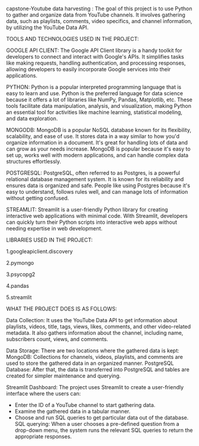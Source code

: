 capstone-Youtube data harvesting :
The goal of this project is to use Python to gather and organize data from YouTube channels. It involves gathering data, such as playlists, comments, video specifics, and channel information, by utilizing the YouTube Data API.

TOOLS AND TECHNOLOGIES USED IN THE PROJECT:

GOOGLE API CLIENT: The Google API Client library is a handy toolkit for developers to connect and interact with Google's APIs. It simplifies tasks like making requests, handling authentication, and processing responses, allowing developers to easily incorporate Google services into their applications.

PYTHON: Python is a popular interpreted programming language that is easy to learn and use. Python is the preferred language for data science because it offers a lot of libraries like NumPy, Pandas, Matplotlib, etc. These tools facilitate data manipulation, analysis, and visualization, making Python an essential tool for activities like machine learning, statistical modeling, and data exploration.

MONGODB: MongoDB is a popular NoSQL database known for its flexibility, scalability, and ease of use. It stores data in a way similar to how you'd organize information in a document. It's great for handling lots of data and can grow as your needs increase. MongoDB is popular because it's easy to set up, works well with modern applications, and can handle complex data structures effortlessly.

POSTGRESQL: PostgreSQL, often referred to as Postgres, is a powerful relational database management system. It is known for its reliability and ensures data is organized and safe. People like using Postgres because it's easy to understand, follows rules well, and can manage lots of information without getting confused.

STREAMLIT: Streamlit is a user-friendly Python library for creating interactive web applications with minimal code. With Streamlit, developers can quickly turn their Python scripts into interactive web apps without needing expertise in web development.

LIBRARIES USED IN THE PROJECT:

1.googleapiclient.discovery

2.pymongo

3.psycopg2

4.pandas

5.streamlit

WHAT THE PROJECT DOES IS AS FOLLOWS:

Data Collection: It uses the YouTube Data API to get information about playlists, videos, title, tags, views, likes, comments, and other video-related metadata. It also gathers information about the channel, including name, subscribers count, views, and comments.

Data Storage: There are two locations where the gathered data is kept: MongoDB: Collections for channels, videos, playlists, and comments are used to store the gathered data in an organized manner. PostgreSQL Database: After that, the data is transferred into PostgreSQL and tables are created for simpler maintenance and querying.

Streamlit Dashboard: The project uses Streamlit to create a user-friendly interface where the users can:

* Enter the ID of a YouTube channel to start gathering data.
* Examine the gathered data in a tabular manner.
* Choose and run SQL queries to get particular data out of the database.
SQL querying: When a user chooses a pre-defined question from a drop-down menu, the system runs the relevant SQL queries to return the appropriate responses.

